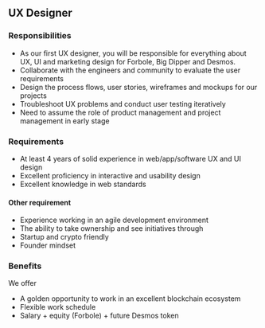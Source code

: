 ## UX Designer

### Responsibilities

- As our first UX designer, you will be responsible for everything about UX, UI and marketing design for Forbole, Big Dipper and Desmos.
- Collaborate with the engineers and community to evaluate the user requirements
- Design the process flows, user stories, wireframes and mockups for our projects
- Troubleshoot UX problems and conduct user testing iteratively
- Need to assume the role of product management and project management in early stage

### Requirements

- At least 4 years of solid experience in web/app/software UX and UI design
- Excellent proficiency in interactive and usability design
- Excellent knowledge in web standards

#### Other requirement
- Experience working in an agile development environment
- The ability to take ownership and see initiatives through
- Startup and crypto friendly
- Founder mindset

### Benefits

We offer
- A golden opportunity to work in an excellent blockchain ecosystem
- Flexible work schedule
- Salary + equity (Forbole) + future Desmos token
